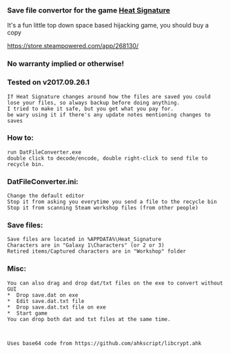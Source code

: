 ### Save file convertor for the game [Heat Signature](http://www.heatsig.com)
It's a fun little top down space based hijacking game, you should buy a copy

https://store.steampowered.com/app/268130/


### No warranty implied or otherwise!
### Tested on v2017.09.26.1

```
If Heat Signature changes around how the files are saved you could lose your files, so always backup before doing anything.
I tried to make it safe, but you get what you pay for.
be wary using it if there's any update notes mentioning changes to saves
```

### How to:
```
run DatFileConverter.exe
double click to decode/encode, double right-click to send file to recycle bin.
```
### DatFileConverter.ini:
```
Change the default editor
Stop it from asking you everytime you send a file to the recycle bin
Stop it from scanning Steam workshop files (from other people)
```
### Save files:
```
Save files are located in %APPDATA%\Heat_Signature
Characters are in "Galaxy 1\Characters" (or 2 or 3)
Retired items/Captured characters are in "Workshop" folder
```
### Misc:
```
You can also drag and drop dat/txt files on the exe to convert without GUI
*  Drop save.dat on exe
*  Edit save.dat.txt file
*  Drop save.dat.txt file on exe
*  Start game
You can drop both dat and txt files at the same time.



Uses base64 code from https://github.com/ahkscript/libcrypt.ahk
```
